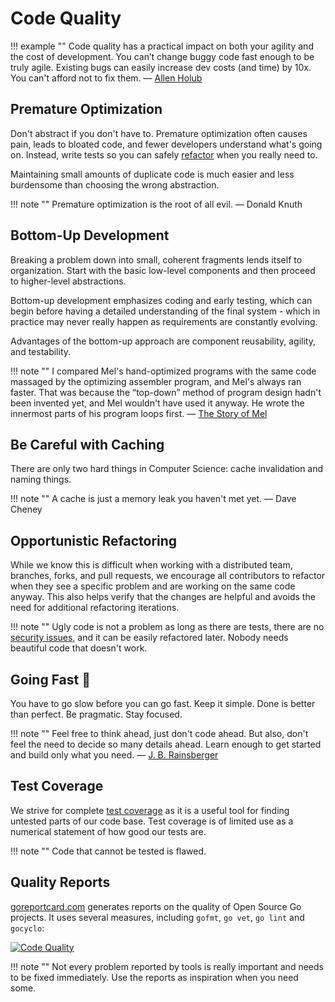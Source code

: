 # Code Quality

!!! example ""
    Code quality has a practical impact on both your agility and the cost of development. 
    You can’t change buggy code fast enough to be truly agile. Existing bugs can easily 
    increase dev costs (and time) by 10x. You can't afford not to fix them.
    — [Allen Holub](https://twitter.com/allenholub/status/1073738216140791808)

## Premature Optimization ##

Don't abstract if you don't have to. Premature optimization often causes pain, leads to bloated code, and fewer
developers understand what's going on. Instead, write tests so you can safely [refactor](https://martinfowler.com/bliki/DefinitionOfRefactoring.html)
when you really need to.

Maintaining small amounts of duplicate code is much easier and less burdensome than choosing the wrong abstraction.

!!! note ""
    Premature optimization is the root of all evil. — Donald Knuth

## Bottom-Up Development ##

Breaking a problem down into small, coherent fragments lends itself to organization. Start with the basic low-level
components and then proceed to higher-level abstractions.

Bottom-up development emphasizes coding and early testing, which can begin before having a detailed understanding 
of the final system - which in practice may never really happen as requirements are constantly evolving.

Advantages of the bottom-up approach are component reusability, agility, and testability.

!!! note ""
    I compared Mel's hand-optimized programs with the same code massaged by the optimizing assembler program, and Mel's always ran faster.
    That was because the “top-down” method of program design hadn't been invented yet, and Mel wouldn't have used it anyway. 
    He wrote the innermost parts of his program loops first. — [The Story of Mel](http://www.catb.org/jargon/html/story-of-mel.html)

## Be Careful with Caching ##

There are only two hard things in Computer Science: cache invalidation and naming things.

!!! note ""
    A cache is just a memory leak you haven't met yet. — Dave Cheney

## Opportunistic Refactoring ##

While we know this is difficult when working with a distributed team, branches, forks, and pull requests, we encourage
all contributors to refactor when they see a specific problem and are working on the same code anyway. This also helps
verify that the changes are helpful and avoids the need for additional refactoring iterations.

!!! note ""
    Ugly code is not a problem as long as there are tests, there are no [security issues](https://photoprism.app/security-policy),
    and it can be easily refactored later. Nobody needs beautiful code that doesn't work.

## Going Fast 🐰 ##

You have to go slow before you can go fast. Keep it simple. Done is better than perfect. Be pragmatic. Stay focused.

!!! note ""
    Feel free to think ahead, just don't code ahead. But also, don't feel the need to decide so many 
    details ahead. Learn enough to get started and build only what you need.
    — [J. B. Rainsberger](https://twitter.com/jbrains/status/1064212803542818816)

## Test Coverage ##

We strive for complete [test coverage](https://martinfowler.com/bliki/TestCoverage.html) as it is a useful tool for finding 
untested parts of our code base. Test coverage is of limited use as a numerical statement of how good our tests are.

!!! note ""
    Code that cannot be tested is flawed.

<!--
### Codecov [![Test Coverage](https://codecov.io/gh/photoprism/photoprism/branch/develop/graph/badge.svg)][codecov] ###

A coverage log file created by the Go test runner is automatically sent to [Codecov][codecov] every time our `develop` branch was successfully built and tested on [Travis CI](https://travis-ci.org/photoprism/photoprism). Codecov provides a beautiful UI for displaying coverage reports and renders a badge showing the current test coverage. Custom settings for our report are located in [codecov.yml](https://github.com/photoprism/photoprism/blob/develop/codecov.yml). For example, `range: 50..90` means the badge will be green if coverage is >= 90% and red if it is <= 50%.
-->

## Quality Reports ##

[goreportcard.com][goreport] generates reports on the quality of Open Source Go projects. It uses several measures,
including `gofmt`, `go vet`, `go lint` and `gocyclo`:

[![Code Quality](https://goreportcard.com/badge/github.com/photoprism/photoprism)][goreport]

!!! note ""
    Not every problem reported by tools is really important and needs to be fixed immediately. Use the reports as
    inspiration when you need some.

[goreport]: https://goreportcard.com/report/github.com/photoprism/photoprism
[codacy]: https://www.codacy.com/project/lastzero/photoprism/dashboard
[codecov]: https://codecov.io/gh/photoprism/photoprism
